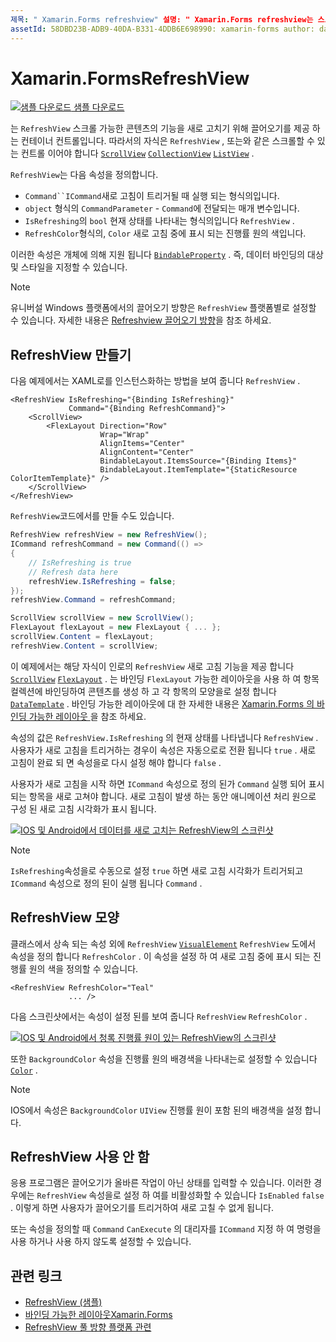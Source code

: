 ```yaml
---
제목: " Xamarin.Forms refreshview" 설명: " Xamarin.Forms refreshview는 스크롤 가능한 콘텐츠의 기능을 새로 고치기 위해 끌어오기를 제공 하는 컨테이너 컨트롤입니다."
assetId: 58DBD23B-ADB9-40DA-B331-4DDB6E698990: xamarin-forms author: davidbritch: dabritch:: 09/19/2019-loc: [ Xamarin.Forms ,]입니다. Xamarin.Essentials
---
```


# <a name="xamarinforms-refreshview"></a>Xamarin.FormsRefreshView

[![샘플 다운로드](~/media/shared/download.png) 샘플 다운로드](https://docs.microsoft.com/samples/xamarin/xamarin-forms-samples/userinterface-refreshviewdemo/)

는 `RefreshView` 스크롤 가능한 콘텐츠의 기능을 새로 고치기 위해 끌어오기를 제공 하는 컨테이너 컨트롤입니다. 따라서의 자식은 `RefreshView` , 또는와 같은 스크롤할 수 있는 컨트롤 이어야 합니다 [`ScrollView`](xref:Xamarin.Forms.ScrollView) [`CollectionView`](xref:Xamarin.Forms.CollectionView) [`ListView`](xref:Xamarin.Forms.ListView) .

`RefreshView`는 다음 속성을 정의합니다.

- `Command``ICommand`새로 고침이 트리거될 때 실행 되는 형식의입니다.
- `object` 형식의 `CommandParameter` - `Command`에 전달되는 매개 변수입니다.
- `IsRefreshing`의 `bool` 현재 상태를 나타내는 형식의입니다 `RefreshView` .
- `RefreshColor`형식의, `Color` 새로 고침 중에 표시 되는 진행률 원의 색입니다.

이러한 속성은 개체에 의해 지원 됩니다 [`BindableProperty`](xref:Xamarin.Forms.BindableProperty) . 즉, 데이터 바인딩의 대상 및 스타일을 지정할 수 있습니다.

> [!NOTE]
> 유니버설 Windows 플랫폼에서의 끌어오기 방향은 `RefreshView` 플랫폼별로 설정할 수 있습니다. 자세한 내용은 [Refreshview 끌어오기 방향](~/xamarin-forms/platform/windows/refreshview-pulldirection.md)을 참조 하세요.

## <a name="create-a-refreshview"></a>RefreshView 만들기

다음 예제에서는 XAML로를 인스턴스화하는 방법을 보여 줍니다 `RefreshView` .

```xaml
<RefreshView IsRefreshing="{Binding IsRefreshing}"
             Command="{Binding RefreshCommand}">
    <ScrollView>
        <FlexLayout Direction="Row"
                    Wrap="Wrap"
                    AlignItems="Center"
                    AlignContent="Center"
                    BindableLayout.ItemsSource="{Binding Items}"
                    BindableLayout.ItemTemplate="{StaticResource ColorItemTemplate}" />
    </ScrollView>
</RefreshView>
```

`RefreshView`코드에서를 만들 수도 있습니다.

```csharp
RefreshView refreshView = new RefreshView();
ICommand refreshCommand = new Command(() =>
{
    // IsRefreshing is true
    // Refresh data here
    refreshView.IsRefreshing = false;
});
refreshView.Command = refreshCommand;

ScrollView scrollView = new ScrollView();
FlexLayout flexLayout = new FlexLayout { ... };
scrollView.Content = flexLayout;
refreshView.Content = scrollView;
```

이 예제에서는 해당 자식이 인로의 `RefreshView` 새로 고침 기능을 제공 합니다 [`ScrollView`](xref:Xamarin.Forms.ScrollView) [`FlexLayout`](xref:Xamarin.Forms.FlexLayout) . 는 바인딩 `FlexLayout` 가능한 레이아웃을 사용 하 여 항목 컬렉션에 바인딩하여 콘텐츠를 생성 하 고 각 항목의 모양을로 설정 합니다 [`DataTemplate`](xref:Xamarin.Forms.DataTemplate) . 바인딩 가능한 레이아웃에 대 한 자세한 내용은 [ Xamarin.Forms 의 바인딩 가능한 레이아웃 ](~/xamarin-forms/user-interface/layouts/bindable-layouts.md)을 참조 하세요.

속성의 값은 `RefreshView.IsRefreshing` 의 현재 상태를 나타냅니다 `RefreshView` . 사용자가 새로 고침을 트리거하는 경우이 속성은 자동으로로 전환 됩니다 `true` . 새로 고침이 완료 되 면 속성을로 다시 설정 해야 합니다 `false` .

사용자가 새로 고침을 시작 하면 `ICommand` 속성으로 정의 된가 `Command` 실행 되어 표시 되는 항목을 새로 고쳐야 합니다. 새로 고침이 발생 하는 동안 애니메이션 처리 원으로 구성 된 새로 고침 시각화가 표시 됩니다.

[![IOS 및 Android에서 데이터를 새로 고치는 RefreshView의 스크린샷](refreshview-images/default-progress-circle.png "RefreshView 데이터 새로 고침")](refreshview-images/default-progress-circle-large.png#lightbox "RefreshView 데이터 새로 고침")

> [!NOTE]
> `IsRefreshing`속성을로 수동으로 설정 `true` 하면 새로 고침 시각화가 트리거되고 `ICommand` 속성으로 정의 된이 실행 됩니다 `Command` .

## <a name="refreshview-appearance"></a>RefreshView 모양

클래스에서 상속 되는 속성 외에 `RefreshView` [`VisualElement`](xref:Xamarin.Forms.VisualElement) `RefreshView` 도에서 속성을 정의 합니다 `RefreshColor` . 이 속성을 설정 하 여 새로 고침 중에 표시 되는 진행률 원의 색을 정의할 수 있습니다.

```xaml
<RefreshView RefreshColor="Teal"
             ... />
```

다음 스크린샷에서는 속성이 설정 된를 보여 줍니다 `RefreshView` `RefreshColor` .

[![IOS 및 Android에서 청록 진행률 원이 있는 RefreshView의 스크린샷](refreshview-images/teal-progress-circle.png "청록 진행률 원이 있는 RefreshView")](refreshview-images/teal-progress-circle-large.png#lightbox "청록 진행률 원이 있는 RefreshView")

또한 `BackgroundColor` 속성을 진행률 원의 배경색을 나타내는로 설정할 수 있습니다 [`Color`](xref:Xamarin.Forms.Color) .

> [!NOTE]
> IOS에서 속성은 `BackgroundColor` `UIView` 진행률 원이 포함 된의 배경색을 설정 합니다.

## <a name="disable-a-refreshview"></a>RefreshView 사용 안 함

응용 프로그램은 끌어오기가 올바른 작업이 아닌 상태를 입력할 수 있습니다. 이러한 경우에는 `RefreshView` 속성을로 설정 하 여를 비활성화할 수 있습니다 `IsEnabled` `false` . 이렇게 하면 사용자가 끌어오기를 트리거하여 새로 고칠 수 없게 됩니다.

또는 속성을 정의할 때 `Command` `CanExecute` 의 대리자를 `ICommand` 지정 하 여 명령을 사용 하거나 사용 하지 않도록 설정할 수 있습니다.

## <a name="related-links"></a>관련 링크

- [RefreshView (샘플)](https://docs.microsoft.com/samples/xamarin/xamarin-forms-samples/userinterface-refreshviewdemo/)
- [바인딩 가능한 레이아웃Xamarin.Forms](~/xamarin-forms/user-interface/layouts/bindable-layouts.md)
- [RefreshView 풀 방향 플랫폼 관련](~/xamarin-forms/platform/windows/refreshview-pulldirection.md)
